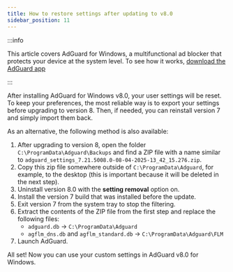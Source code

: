 ```yaml
---
title: How to restore settings after updating to v8.0
sidebar_position: 11
---
```


:::info

This article covers AdGuard for Windows, a multifunctional ad blocker that protects your device at the system level. To see how it works, [download the AdGuard app](https://agrd.io/download-kb-adblock)

:::

After installing AdGuard for Windows v8.0, your user settings will be reset. To keep your preferences, the most reliable way is to export your settings before upgrading to version 8. Then, if needed, you can reinstall version 7 and simply import them back.

As an alternative, the following method is also available:

1. After upgrading to version 8, open the folder `C:\ProgramData\Adguard\Backups` and find a ZIP file with a name similar to `adguard_settings_7.21.5008.0-08-04-2025-13_42_15.276.zip`.
2. Copy this zip file somewhere outside of `C:\ProgramData\Adguard`, for example, to the desktop (this is important because it will be deleted in the next step).
3. Uninstall version 8.0 with the **setting removal** option on.
4. Install the version 7 build that was installed before the update.
5. Exit version 7 from the system tray to stop the filtering.
6. Extract the contents of the ZIP file from the first step and replace the following files:
   - `adguard.db` → `C:\ProgramData\Adguard`
   - `agflm_dns.db` and `agflm_standard.db` → `C:\ProgramData\Adguard\FLM`
7. Launch AdGuard.

All set! Now you can use your custom settings in AdGuard v8.0 for Windows.
